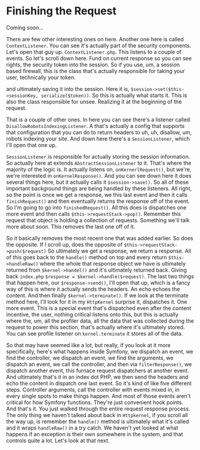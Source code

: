 # Finishing the Request

Coming soon...

There are few other interesting ones on here. Another one here
is called `ContextListener`. You can see it's actually part of the security
components. Let's open that guy up. `ContextListener.php`. This listens to a
couple of events. So let's scroll down here. Fund on current response so you can see
rights, the security token into the session. So if you use, um, a session based
firewall, this is the class that's actually responsible for taking your user,
technically your token.

and ultimately saving it into the session. Here it is,
`$session->set($this->sessionKey, serialize($token))`. So this is actually
what starts it. This is also the class responsible for unsee. Realizing it at the
beginning of the request.

That is a couple of other ones. In here you can see there's a listener called
`DisallowRobotsIndexingListener`. A that's actually a config that supports that
configuration that you can do to return headers to uh, uh, disallow, um, robots
indexing your site. And down here there's a `SessionListener`, which I'll open that
one up.

`SessionListener` is responsible for actually storing the session information. So
actually here at extends `AbstractSessionListener` to it. That's where the majority of
the logic is. It actually listens on, `onKernerlRequest()`, but we're, we're interested
in `onKernelResponse()`. And you can see down here it does several things here, but it
actually calls it `$session->save()`. So all of these important background things are being
handled by these listeners. All right, so the point is once we get a response, we
this last event and then it calls `finishRequest()` and then eventually returns the
response off of the event. So I'm going to go into `finishedRequest()`. All this does
is dispatches one more event and then calls `$this->requestStack->pop()`.
Remember this request that object is holding a collection of requests. Something
we'll talk more about soon. This removes the last one off of it.

So it basically removes the most recent one that was added earlier. So does the
opposite. If I scroll up, does the opposite of `$this->requestStack->push($request)` So
ultimately we get a response, we return a response. All of this goes back to the
`handle()` method on top and every return `$this->handleRaw()` where the whole that response
object we have is ultimately returned from `$kernel->handel()` and it's ultimately
returned back. Giving back `index.php` `$response = $kernel->handle($request)`. The last
two things that happen here, our `$response->send()`, I'll open that up, which is a fancy
way of this is where it actually sends the headers. An echo echoes the content. And
then finally `$kernel->terminate()`. If we look at the terminate method here, I'll
look for it in my `HttpKernel` surprise it, dispatches it. One more event. This is a
special event that's dispatched even after the content incentive, the user, nothing
critical listens onto this, but this is actually where the, um, all the profiler
data, all the data that was collected during the request to power this section,
that's actually where it's ultimately stored. You can see profile listener on
`kernel.terminate` it stores all of the data.

So that may have seemed like a lot, but really, if you look at it more specifically,
here's what happens inside Symfony, we dispatch an event, we find the controller, we
dispatch an event, we find the arguments, we dispatch an event, we call the
controller, and then via `filterResponse()`, we dispatch another event, this furnace
request dispatchers at another event. And ultimately that's it in an index dot PHP,
we then send the headers and echo the content in dispatch one last event. So it's
kind of like five different steps. Controller arguments, call the controller with
events mixed in, in every single spots to make things happen. And most of those
events aren't critical for how Symfony functions. They're just convenient hook
points. And that's it. You just walked through the entire request response process.
The only thing we haven't talked about back in `Httpkernel`, if you scroll all the way
up, is remember the `handle()` method is ultimately what it's called and it wraps
`handleRaw()` in a try catch. We haven't yet looked at what happens if an exception is their
own somewhere in the system, and that controls quite a lot. Let's look at that next.
